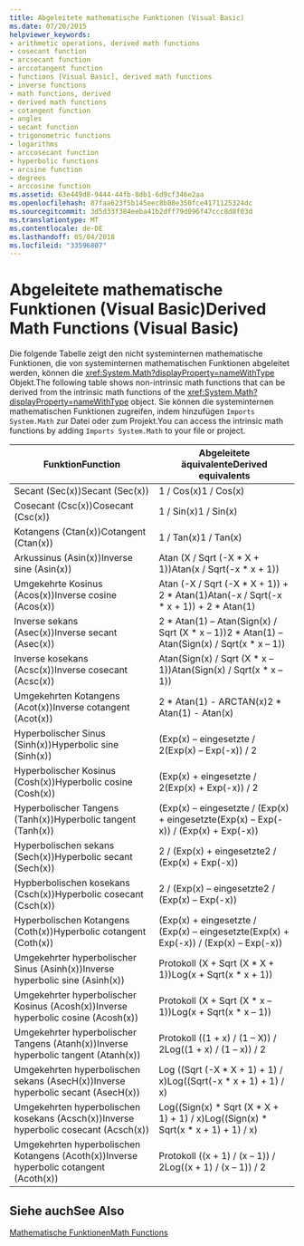 ```yaml
---
title: Abgeleitete mathematische Funktionen (Visual Basic)
ms.date: 07/20/2015
helpviewer_keywords:
- arithmetic operations, derived math functions
- cosecant function
- arcsecant function
- arccotangent function
- functions [Visual Basic], derived math functions
- inverse functions
- math functions, derived
- derived math functions
- cotangent function
- angles
- secant function
- trigonometric functions
- logarithms
- arccosecant function
- hyperbolic functions
- arcsine function
- degrees
- arccosine function
ms.assetid: 63e449d8-9444-44fb-8db1-6d9cf346e2aa
ms.openlocfilehash: 87faa623f5b145eec8b88e350fce4171125324dc
ms.sourcegitcommit: 3d5d33f384eeba41b2dff79d096f47ccc8d8f03d
ms.translationtype: MT
ms.contentlocale: de-DE
ms.lasthandoff: 05/04/2018
ms.locfileid: "33596807"
---
```

# <a name="derived-math-functions-visual-basic"></a><span data-ttu-id="af7e8-102">Abgeleitete mathematische Funktionen (Visual Basic)</span><span class="sxs-lookup"><span data-stu-id="af7e8-102">Derived Math Functions (Visual Basic)</span></span>
<span data-ttu-id="af7e8-103">Die folgende Tabelle zeigt den nicht systeminternen mathematische Funktionen, die von systeminternen mathematischen Funktionen abgeleitet werden, können die <xref:System.Math?displayProperty=nameWithType> Objekt.</span><span class="sxs-lookup"><span data-stu-id="af7e8-103">The following table shows non-intrinsic math functions that can be derived from the intrinsic math functions of the <xref:System.Math?displayProperty=nameWithType> object.</span></span> <span data-ttu-id="af7e8-104">Sie können die systeminternen mathematischen Funktionen zugreifen, indem hinzufügen `Imports System.Math` zur Datei oder zum Projekt.</span><span class="sxs-lookup"><span data-stu-id="af7e8-104">You can access the intrinsic math functions by adding `Imports System.Math` to your file or project.</span></span>  
  
|<span data-ttu-id="af7e8-105">Funktion</span><span class="sxs-lookup"><span data-stu-id="af7e8-105">Function</span></span>|<span data-ttu-id="af7e8-106">Abgeleitete äquivalente</span><span class="sxs-lookup"><span data-stu-id="af7e8-106">Derived equivalents</span></span>|  
|--------------|-------------------------|  
|<span data-ttu-id="af7e8-107">Secant (Sec(x))</span><span class="sxs-lookup"><span data-stu-id="af7e8-107">Secant (Sec(x))</span></span>|<span data-ttu-id="af7e8-108">1 / Cos(x)</span><span class="sxs-lookup"><span data-stu-id="af7e8-108">1 / Cos(x)</span></span>|  
|<span data-ttu-id="af7e8-109">Cosecant (Csc(x))</span><span class="sxs-lookup"><span data-stu-id="af7e8-109">Cosecant (Csc(x))</span></span>|<span data-ttu-id="af7e8-110">1 / Sin(x)</span><span class="sxs-lookup"><span data-stu-id="af7e8-110">1 / Sin(x)</span></span>|  
|<span data-ttu-id="af7e8-111">Kotangens (Ctan(x))</span><span class="sxs-lookup"><span data-stu-id="af7e8-111">Cotangent (Ctan(x))</span></span>|<span data-ttu-id="af7e8-112">1 / Tan(x)</span><span class="sxs-lookup"><span data-stu-id="af7e8-112">1 / Tan(x)</span></span>|  
|<span data-ttu-id="af7e8-113">Arkussinus (Asin(x))</span><span class="sxs-lookup"><span data-stu-id="af7e8-113">Inverse sine (Asin(x))</span></span>|<span data-ttu-id="af7e8-114">Atan (X / Sqrt (-X \* X + 1))</span><span class="sxs-lookup"><span data-stu-id="af7e8-114">Atan(x / Sqrt(-x \* x + 1))</span></span>|  
|<span data-ttu-id="af7e8-115">Umgekehrte Kosinus (Acos(x))</span><span class="sxs-lookup"><span data-stu-id="af7e8-115">Inverse cosine (Acos(x))</span></span>|<span data-ttu-id="af7e8-116">Atan (-X / Sqrt (-X * X + 1)) + 2 \* Atan(1)</span><span class="sxs-lookup"><span data-stu-id="af7e8-116">Atan(-x / Sqrt(-x * x + 1)) + 2 \* Atan(1)</span></span>|  
|<span data-ttu-id="af7e8-117">Inverse sekans (Asec(x))</span><span class="sxs-lookup"><span data-stu-id="af7e8-117">Inverse secant (Asec(x))</span></span>|<span data-ttu-id="af7e8-118">2 * Atan(1) – Atan(Sign(x) / Sqrt (X \* x – 1))</span><span class="sxs-lookup"><span data-stu-id="af7e8-118">2 * Atan(1) – Atan(Sign(x) / Sqrt(x \* x – 1))</span></span>|  
|<span data-ttu-id="af7e8-119">Inverse kosekans (Acsc(x))</span><span class="sxs-lookup"><span data-stu-id="af7e8-119">Inverse cosecant (Acsc(x))</span></span>|<span data-ttu-id="af7e8-120">Atan(Sign(x) / Sqrt (X \* x – 1))</span><span class="sxs-lookup"><span data-stu-id="af7e8-120">Atan(Sign(x) / Sqrt(x \* x – 1))</span></span>|  
|<span data-ttu-id="af7e8-121">Umgekehrten Kotangens (Acot(x))</span><span class="sxs-lookup"><span data-stu-id="af7e8-121">Inverse cotangent (Acot(x))</span></span>|<span data-ttu-id="af7e8-122">2 \* Atan(1) - ARCTAN(x)</span><span class="sxs-lookup"><span data-stu-id="af7e8-122">2 \* Atan(1) - Atan(x)</span></span>|  
|<span data-ttu-id="af7e8-123">Hyperbolischer Sinus (Sinh(x))</span><span class="sxs-lookup"><span data-stu-id="af7e8-123">Hyperbolic sine (Sinh(x))</span></span>|<span data-ttu-id="af7e8-124">(Exp(x) – eingesetzte / 2</span><span class="sxs-lookup"><span data-stu-id="af7e8-124">(Exp(x) – Exp(-x)) / 2</span></span>|  
|<span data-ttu-id="af7e8-125">Hyperbolischer Kosinus (Cosh(x))</span><span class="sxs-lookup"><span data-stu-id="af7e8-125">Hyperbolic cosine (Cosh(x))</span></span>|<span data-ttu-id="af7e8-126">(Exp(x) + eingesetzte / 2</span><span class="sxs-lookup"><span data-stu-id="af7e8-126">(Exp(x) + Exp(-x)) / 2</span></span>|  
|<span data-ttu-id="af7e8-127">Hyperbolischer Tangens (Tanh(x))</span><span class="sxs-lookup"><span data-stu-id="af7e8-127">Hyperbolic tangent (Tanh(x))</span></span>|<span data-ttu-id="af7e8-128">(Exp(x) – eingesetzte / (Exp(x) + eingesetzte</span><span class="sxs-lookup"><span data-stu-id="af7e8-128">(Exp(x) – Exp(-x)) / (Exp(x) + Exp(-x))</span></span>|  
|<span data-ttu-id="af7e8-129">Hyperbolischen sekans (Sech(x))</span><span class="sxs-lookup"><span data-stu-id="af7e8-129">Hyperbolic secant (Sech(x))</span></span>|<span data-ttu-id="af7e8-130">2 / (Exp(x) + eingesetzte</span><span class="sxs-lookup"><span data-stu-id="af7e8-130">2 / (Exp(x) + Exp(-x))</span></span>|  
|<span data-ttu-id="af7e8-131">Hypberbolischen kosekans (Csch(x))</span><span class="sxs-lookup"><span data-stu-id="af7e8-131">Hyperbolic cosecant (Csch(x))</span></span>|<span data-ttu-id="af7e8-132">2 / (Exp(x) – eingesetzte</span><span class="sxs-lookup"><span data-stu-id="af7e8-132">2 / (Exp(x) – Exp(-x))</span></span>|  
|<span data-ttu-id="af7e8-133">Hyperbolischen Kotangens (Coth(x))</span><span class="sxs-lookup"><span data-stu-id="af7e8-133">Hyperbolic cotangent (Coth(x))</span></span>|<span data-ttu-id="af7e8-134">(Exp(x) + eingesetzte / (Exp(x) – eingesetzte</span><span class="sxs-lookup"><span data-stu-id="af7e8-134">(Exp(x) + Exp(-x)) / (Exp(x) – Exp(-x))</span></span>|  
|<span data-ttu-id="af7e8-135">Umgekehrter hyperbolischer Sinus (Asinh(x))</span><span class="sxs-lookup"><span data-stu-id="af7e8-135">Inverse hyperbolic sine (Asinh(x))</span></span>|<span data-ttu-id="af7e8-136">Protokoll (X + Sqrt (X \* X + 1))</span><span class="sxs-lookup"><span data-stu-id="af7e8-136">Log(x + Sqrt(x \* x + 1))</span></span>|  
|<span data-ttu-id="af7e8-137">Umgekehrter hyperbolischer Kosinus (Acosh(x))</span><span class="sxs-lookup"><span data-stu-id="af7e8-137">Inverse hyperbolic cosine (Acosh(x))</span></span>|<span data-ttu-id="af7e8-138">Protokoll (X + Sqrt (X \* x – 1))</span><span class="sxs-lookup"><span data-stu-id="af7e8-138">Log(x + Sqrt(x \* x – 1))</span></span>|  
|<span data-ttu-id="af7e8-139">Umgekehrter hyperbolischer Tangens (Atanh(x))</span><span class="sxs-lookup"><span data-stu-id="af7e8-139">Inverse hyperbolic tangent (Atanh(x))</span></span>|<span data-ttu-id="af7e8-140">Protokoll ((1 + x) / (1 – X)) / 2</span><span class="sxs-lookup"><span data-stu-id="af7e8-140">Log((1 + x) / (1 – x)) / 2</span></span>|  
|<span data-ttu-id="af7e8-141">Umgekehrten hyperbolischen sekans (AsecH(x))</span><span class="sxs-lookup"><span data-stu-id="af7e8-141">Inverse hyperbolic secant (AsecH(x))</span></span>|<span data-ttu-id="af7e8-142">Log ((Sqrt (-X \* X + 1) + 1) / x)</span><span class="sxs-lookup"><span data-stu-id="af7e8-142">Log((Sqrt(-x \* x + 1) + 1) / x)</span></span>|  
|<span data-ttu-id="af7e8-143">Umgekehrten hyperbolischen kosekans (Acsch(x))</span><span class="sxs-lookup"><span data-stu-id="af7e8-143">Inverse hyperbolic cosecant (Acsch(x))</span></span>|<span data-ttu-id="af7e8-144">Log((Sign(x) * Sqrt (X \* X + 1) + 1) / x)</span><span class="sxs-lookup"><span data-stu-id="af7e8-144">Log((Sign(x) * Sqrt(x \* x + 1) + 1) / x)</span></span>|  
|<span data-ttu-id="af7e8-145">Umgekehrten hyperbolischen Kotangens (Acoth(x))</span><span class="sxs-lookup"><span data-stu-id="af7e8-145">Inverse hyperbolic cotangent (Acoth(x))</span></span>|<span data-ttu-id="af7e8-146">Protokoll ((x + 1) / (x – 1)) / 2</span><span class="sxs-lookup"><span data-stu-id="af7e8-146">Log((x + 1) / (x – 1)) / 2</span></span>|  
  
## <a name="see-also"></a><span data-ttu-id="af7e8-147">Siehe auch</span><span class="sxs-lookup"><span data-stu-id="af7e8-147">See Also</span></span>  
 [<span data-ttu-id="af7e8-148">Mathematische Funktionen</span><span class="sxs-lookup"><span data-stu-id="af7e8-148">Math Functions</span></span>](../../../visual-basic/language-reference/functions/math-functions.md)
